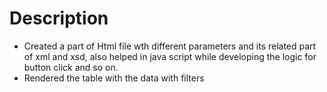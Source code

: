 #   Description
* Created a part of Html file wth different parameters and its related part of xml and xsd, also helped in java script while developing the logic for button click and so on.
* Rendered the table with the data with filters
